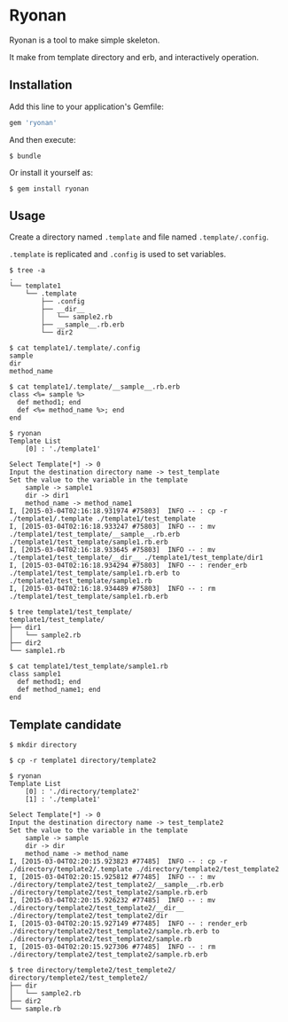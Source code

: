 # Ryonan

Ryonan is a tool to make simple skeleton.

It make from template directory and erb, and interactively operation.

## Installation

Add this line to your application's Gemfile:

```ruby
gem 'ryonan'
```

And then execute:

    $ bundle

Or install it yourself as:

    $ gem install ryonan

## Usage

Create a directory named `.template` and file named `.template/.config`.

`.template` is replicated and `.config` is used to set variables.

```
$ tree -a
.
└── template1
    └── .template
        ├── .config
        ├── __dir__
        │   └── sample2.rb
        ├── __sample__.rb.erb
        └── dir2

$ cat template1/.template/.config
sample
dir
method_name

$ cat template1/.template/__sample__.rb.erb
class <%= sample %>
  def method1; end
  def <%= method_name %>; end
end

$ ryonan
Template List
    [0] : './template1'

Select Template[*] -> 0
Input the destination directory name -> test_template
Set the value to the variable in the template
    sample -> sample1
    dir -> dir1
    method_name -> method_name1
I, [2015-03-04T02:16:18.931974 #75803]  INFO -- : cp -r ./template1/.template ./template1/test_template
I, [2015-03-04T02:16:18.933247 #75803]  INFO -- : mv ./template1/test_template/__sample__.rb.erb ./template1/test_template/sample1.rb.erb
I, [2015-03-04T02:16:18.933645 #75803]  INFO -- : mv ./template1/test_template/__dir__ ./template1/test_template/dir1
I, [2015-03-04T02:16:18.934294 #75803]  INFO -- : render_erb ./template1/test_template/sample1.rb.erb to ./template1/test_template/sample1.rb
I, [2015-03-04T02:16:18.934489 #75803]  INFO -- : rm ./template1/test_template/sample1.rb.erb

$ tree template1/test_template/
template1/test_template/
├── dir1
│   └── sample2.rb
├── dir2
└── sample1.rb

$ cat template1/test_template/sample1.rb
class sample1
  def method1; end
  def method_name1; end
end
```

## Template candidate

```
$ mkdir directory

$ cp -r template1 directory/template2

$ ryonan
Template List
    [0] : './directory/template2'
    [1] : './template1'

Select Template[*] -> 0
Input the destination directory name -> test_template2
Set the value to the variable in the template
    sample -> sample
    dir -> dir
    method_name -> method_name
I, [2015-03-04T02:20:15.923823 #77485]  INFO -- : cp -r ./directory/template2/.template ./directory/template2/test_template2
I, [2015-03-04T02:20:15.925812 #77485]  INFO -- : mv ./directory/template2/test_template2/__sample__.rb.erb ./directory/template2/test_template2/sample.rb.erb
I, [2015-03-04T02:20:15.926232 #77485]  INFO -- : mv ./directory/template2/test_template2/__dir__ ./directory/template2/test_template2/dir
I, [2015-03-04T02:20:15.927149 #77485]  INFO -- : render_erb ./directory/template2/test_template2/sample.rb.erb to ./directory/template2/test_template2/sample.rb
I, [2015-03-04T02:20:15.927306 #77485]  INFO -- : rm ./directory/template2/test_template2/sample.rb.erb

$ tree directory/templete2/test_templete2/
directory/templete2/test_templete2/
├── dir
│   └── sample2.rb
├── dir2
└── sample.rb
```
